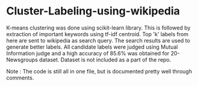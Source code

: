 # Cluster-Labeling-using-wikipedia
K-means clustering was done using scikit-learn library. This is followed by extraction of important keywords using tf-idf centroid. Top 'k' labels from here are sent to wikipedia as search query. The search results are used to generate better labels.
All candidate labels were judged using Mutual Information judge and a high accuracy of 85.6% was obtained for 20-Newsgroups dataset. Dataset is not included as a part of the repo.

Note : The code is still all in one file, but is documented pretty well through comments.


